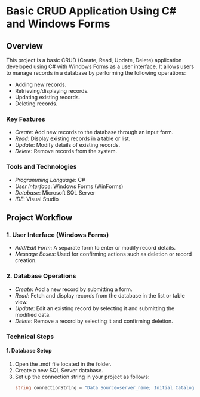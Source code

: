 # Basic CRUD Application Using C# and Windows Forms

## Overview
This project is a basic CRUD (Create, Read, Update, Delete) application developed using C# with Windows Forms as a user interface. It allows users to manage records in a database by performing the following operations:
- Adding new records.
- Retrieving/displaying records.
- Updating existing records.
- Deleting records.

### Key Features
- *Create*: Add new records to the database through an input form.
- *Read*: Display existing records in a table or list.
- *Update*: Modify details of existing records.
- *Delete*: Remove records from the system.

### Tools and Technologies
- *Programming Language*: C#
- *User Interface*: Windows Forms (WinForms)
- *Database*: Microsoft SQL Server
- *IDE*: Visual Studio

## Project Workflow

### 1. User Interface (Windows Forms)
- *Add/Edit Form*: A separate form to enter or modify record details.
- *Message Boxes*: Used for confirming actions such as deletion or record creation.

### 2. Database Operations
- *Create*: Add a new record by submitting a form.
- *Read*: Fetch and display records from the database in the list or table view.
- *Update*: Edit an existing record by selecting it and submitting the modified data.
- *Delete*: Remove a record by selecting it and confirming deletion.

### Technical Steps

#### 1. Database Setup
1. Open the .mdf file located in the folder.
2. Create a new SQL Server database.
3. Set up the connection string in your project as follows:
   ```csharp
   string connectionString = "Data Source=server_name; Initial Catalog=your_db; Integrated Security=True;";
